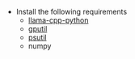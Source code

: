 - Install the following requirements
  -   [llama-cpp-python](https://github.com/abetlen/llama-cpp-python)
  -   [gputil](https://github.com/anderskm/gputil)
  -   [psutil](https://pypi.org/project/psutil/)
  -   numpy

